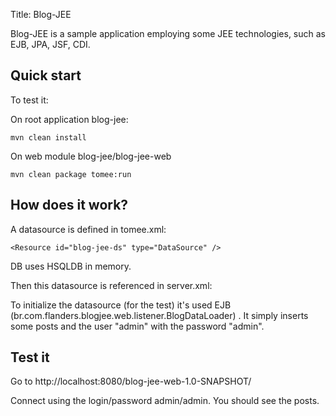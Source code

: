 Title: Blog-JEE

Blog-JEE is a sample application employing some JEE technologies, such as EJB, JPA, JSF, CDI.

## Quick start

To test it:

On root application blog-jee:
	
	mvn clean install

On web module blog-jee/blog-jee-web

    mvn clean package tomee:run

## How does it work?

A datasource is defined in tomee.xml:

    <Resource id="blog-jee-ds" type="DataSource" />
    
DB uses HSQLDB in memory.

Then this datasource is referenced in server.xml:

To initialize the datasource (for the test) it's used EJB (br.com.flanders.blogjee.web.listener.BlogDataLoader)
. It simply inserts some posts and the user "admin" with the password "admin".

## Test it

Go to http://localhost:8080/blog-jee-web-1.0-SNAPSHOT/

Connect using the login/password admin/admin. You should see the posts.
